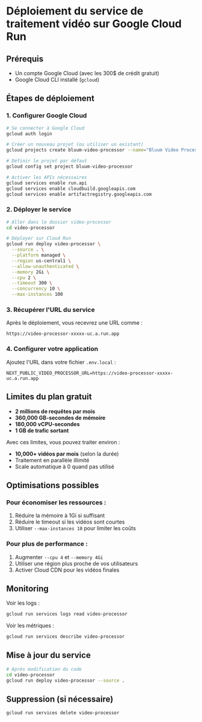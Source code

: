 # Déploiement du service de traitement vidéo sur Google Cloud Run

## Prérequis
- Un compte Google Cloud (avec les 300$ de crédit gratuit)
- Google Cloud CLI installé (`gcloud`)

## Étapes de déploiement

### 1. Configurer Google Cloud

```bash
# Se connecter à Google Cloud
gcloud auth login

# Créer un nouveau projet (ou utiliser un existant)
gcloud projects create bluum-video-processor --name="Bluum Video Processor"

# Définir le projet par défaut
gcloud config set project bluum-video-processor

# Activer les APIs nécessaires
gcloud services enable run.api
gcloud services enable cloudbuild.googleapis.com
gcloud services enable artifactregistry.googleapis.com
```

### 2. Déployer le service

```bash
# Aller dans le dossier video-processor
cd video-processor

# Déployer sur Cloud Run
gcloud run deploy video-processor \
  --source . \
  --platform managed \
  --region us-central1 \
  --allow-unauthenticated \
  --memory 2Gi \
  --cpu 2 \
  --timeout 300 \
  --concurrency 10 \
  --max-instances 100
```

### 3. Récupérer l'URL du service

Après le déploiement, vous recevrez une URL comme :
```
https://video-processor-xxxxx-uc.a.run.app
```

### 4. Configurer votre application

Ajoutez l'URL dans votre fichier `.env.local` :
```env
NEXT_PUBLIC_VIDEO_PROCESSOR_URL=https://video-processor-xxxxx-uc.a.run.app
```

## Limites du plan gratuit

- **2 millions de requêtes par mois**
- **360,000 GB-secondes de mémoire**
- **180,000 vCPU-secondes**
- **1 GB de trafic sortant**

Avec ces limites, vous pouvez traiter environ :
- **10,000+ vidéos par mois** (selon la durée)
- Traitement en parallèle illimité
- Scale automatique à 0 quand pas utilisé

## Optimisations possibles

### Pour économiser les ressources :
1. Réduire la mémoire à 1Gi si suffisant
2. Réduire le timeout si les vidéos sont courtes
3. Utiliser `--max-instances 10` pour limiter les coûts

### Pour plus de performance :
1. Augmenter `--cpu 4` et `--memory 4Gi`
2. Utiliser une région plus proche de vos utilisateurs
3. Activer Cloud CDN pour les vidéos finales

## Monitoring

Voir les logs :
```bash
gcloud run services logs read video-processor
```

Voir les métriques :
```bash
gcloud run services describe video-processor
```

## Mise à jour du service

```bash
# Après modification du code
cd video-processor
gcloud run deploy video-processor --source .
```

## Suppression (si nécessaire)

```bash
gcloud run services delete video-processor
```